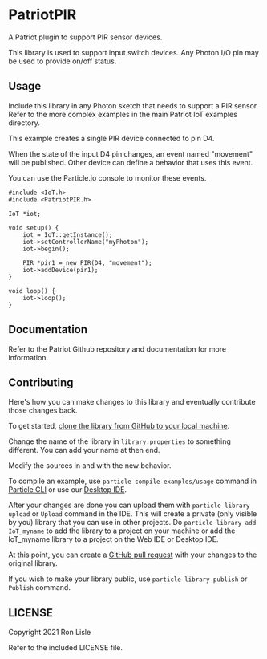 # PatriotPIR

A Patriot plugin to support PIR sensor devices.

This library is used to support input switch devices.
Any Photon I/O pin may be used to provide on/off status.

## Usage

Include this library in any Photon sketch that needs to support a PIR sensor.
Refer to the more complex examples in the main Patriot IoT examples
 directory.

This example creates a single PIR device connected to pin D4.

When the state of the input D4 pin changes, an event named "movement"
will be published. Other device can define a behavior that uses
this event.

You can use the Particle.io console to monitor these events.

```
#include <IoT.h>
#include <PatriotPIR.h>

IoT *iot;

void setup() {
    iot = IoT::getInstance();
    iot->setControllerName("myPhoton");
    iot->begin();

    PIR *pir1 = new PIR(D4, "movement");
    iot->addDevice(pir1);
}

void loop() {
    iot->loop();
}
```

## Documentation

Refer to the Patriot Github repository and documentation for more
information.


## Contributing

Here's how you can make changes to this library and eventually contribute those changes back.

To get started, [clone the library from GitHub to your local machine](https://help.github.com/articles/cloning-a-repository/).

Change the name of the library in `library.properties` to something different. You can add your name at then end.

Modify the sources in <src> and <examples> with the new behavior.

To compile an example, use `particle compile examples/usage` command in [Particle CLI](https://docs.particle.io/guide/tools-and-features/cli#update-your-device-remotely) or use our [Desktop IDE](https://docs.particle.io/guide/tools-and-features/dev/#compiling-code).

After your changes are done you can upload them with `particle library upload` or `Upload` command in the IDE. This will create a private (only visible by you) library that you can use in other projects. Do `particle library add IoT_myname` to add the library to a project on your machine or add the IoT_myname library to a project on the Web IDE or Desktop IDE.

At this point, you can create a [GitHub pull request](https://help.github.com/articles/about-pull-requests/) with your changes to the original library.

If you wish to make your library public, use `particle library publish` or `Publish` command.

## LICENSE
Copyright 2021 Ron Lisle

Refer to the included LICENSE file.
